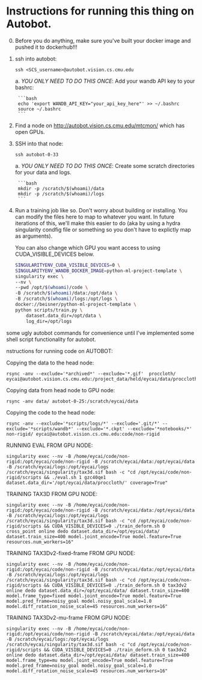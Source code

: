 # Instructions for running this thing on Autobot.


0. Before you do anything, make sure you've built your docker image and pushed it to dockerhub!!!

1. ssh into autobot:

    ```
    ssh <SCS_username>@autobot.vision.cs.cmu.edu
    ```

    a. *YOU ONLY NEED TO DO THIS ONCE*: Add your wandb API key to your bashrc:

        ```bash
        echo 'export WANDB_API_KEY="your_api_key_here"' >> ~/.bashrc
        source ~/.bashrc
        ```

2. Find a node on http://autobot.vision.cs.cmu.edu/mtcmon/ which has open GPUs.

3. SSH into that node:

    ```
    ssh autobot-0-33
    ```

    a. *YOU ONLY NEED TO DO THIS ONCE*: Create some scratch directories for your data and logs.

        ```bash
        mkdir -p /scratch/$(whoami)/data
        mkdir -p /scratch/$(whoami)/logs
        ```
4. Run a training job like so. Don't worry about building or installing. You can modify the files here to map to whatever you want. In future iterations of this, we'll make this easier to do (aka by using a hydra singularity condfig file or something so you don't have to explictly map as arguments).

    You can also change which GPU you want access to using CUDA_VISIBLE_DEVICES below.

    ```bash
    SINGULARITYENV_CUDA_VISIBLE_DEVICES=0 \
    SINGULARITYENV_WANDB_DOCKER_IMAGE=python-ml-project-template \
    singularity exec \
    --nv \
    --pwd /opt/$(whoami)/code \
    -B /scratch/$(whoami)/data:/opt/data \
    -B /scratch/$(whoami)/logs:/opt/logs \
    docker://beisner/python-ml-project-template \
    python scripts/train.py \
        dataset.data_dir=/opt/data \
        log_dir=/opt/logs
    ```



some ugly autobot commands for convenience until I've implemented some shell script functionality 
for autobot.

nstructions for running code on AUTOBOT:

Copying the data to the head node:
```
rsync -anv --exclude='*archived*' --exclude='*.gif'  proccloth/ eycai@autobot.vision.cs.cmu.edu:/project_data/held/eycai/data/proccloth
```

Copying data from head node to GPU node:
```
rsync -anv data/ autobot-0-25:/scratch/eycai/data
```

Copying the code to the head node:
```
rsync -anv --exclude='*scripts/logs/*' --exclude='.git/*' --exclude='*scripts/wandb*' --exclude='*.ckpt' --exclude='*notebooks/*' non-rigid/ eycai@autobot.vision.cs.cmu.edu:code/non-rigid
```


RUNNING EVAL FROM GPU NODE:
```
singularity exec --nv -B /home/eycai/code/non-rigid:/opt/eycai/code/non-rigid -B /scratch/eycai/data:/opt/eycai/data -B /scratch/eycai/logs:/opt/eycai/logs /scratch/eycai/singularity/tax3d.sif bash -c "cd /opt/eycai/code/non-rigid/scripts && ./eval.sh 1 gzc40qe1 dataset.data_dir='/opt/eycai/data/proccloth/' coverage=True"
```

TRAINING TAX3D FROM GPU NODE:
```
singularity exec --nv -B /home/eycai/code/non-rigid:/opt/eycai/code/non-rigid -B /scratch/eycai/data:/opt/eycai/data -B /scratch/eycai/logs:/opt/eycai/logs /scratch/eycai/singularity/tax3d.sif bash -c "cd /opt/eycai/code/non-rigid/scripts && CUDA_VISIBLE_DEVICES=0 ./train_deform.sh 0 cross_point online dedo dataset.data_dir=/opt/eycai/data/ dataset.train_size=400 model.joint_encode=True model.feature=True resources.num_workers=16"
```

TRAINING TAX3Dv2-fixed-frame FROM GPU NODE:
```
singularity exec --nv -B /home/eycai/code/non-rigid:/opt/eycai/code/non-rigid -B /scratch/eycai/data:/opt/eycai/data -B /scratch/eycai/logs:/opt/eycai/logs /scratch/eycai/singularity/tax3d.sif bash -c "cd /opt/eycai/code/non-rigid/scripts && CUDA_VISIBLE_DEVICES=0 ./train_deform.sh 0 tax3dv2 online dedo dataset.data_dir=/opt/eycai/data/ dataset.train_size=400 model.frame_type=fixed model.joint_encode=True model.feature=True model.pred_frame=noisy_goal model.noisy_goal_scale=1.0 model.diff_rotation_noise_scale=45 resources.num_workers=16"
```

TRAINING TAX3Dv2-mu-frame FROM GPU NODE:
```
singularity exec --nv -B /home/eycai/code/non-rigid:/opt/eycai/code/non-rigid -B /scratch/eycai/data:/opt/eycai/data -B /scratch/eycai/logs:/opt/eycai/logs /scratch/eycai/singularity/tax3d.sif bash -c "cd /opt/eycai/code/non-rigid/scripts && CUDA_VISIBLE_DEVICES=0 ./train_deform.sh 0 tax3dv2 online dedo dataset.data_dir=/opt/eycai/data/ dataset.train_size=400 model.frame_type=mu model.joint_encode=True model.feature=True model.pred_frame=noisy_goal model.noisy_goal_scale=1.0 model.diff_rotation_noise_scale=45 resources.num_workers=16"
```
